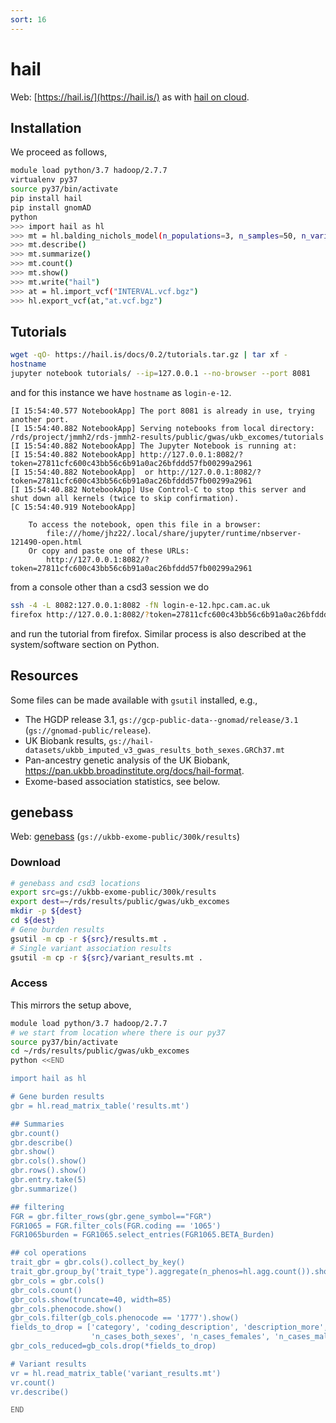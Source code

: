 ```yaml
---
sort: 16
---
```


# hail

Web: [https://hail.is/](https://hail.is/) as with [hail on cloud](https://github.com/danking/hail-cloud-docs/blob/master/how-to-cloud.md).

## Installation

We proceed as follows,

```bash
module load python/3.7 hadoop/2.7.7
virtualenv py37
source py37/bin/activate
pip install hail
pip install gnomAD
python
>>> import hail as hl
>>> mt = hl.balding_nichols_model(n_populations=3, n_samples=50, n_variants=100)
>>> mt.describe()
>>> mt.summarize()
>>> mt.count()
>>> mt.show()
>>> mt.write("hail")
>>> at = hl.import_vcf("INTERVAL.vcf.bgz")
>>> hl.export_vcf(at,"at.vcf.bgz")
```

## Tutorials

```bash
wget -qO- https://hail.is/docs/0.2/tutorials.tar.gz | tar xf -
hostname
jupyter notebook tutorials/ --ip=127.0.0.1 --no-browser --port 8081
```
and for this instance we have `hostname` as `login-e-12`.

```
[I 15:54:40.577 NotebookApp] The port 8081 is already in use, trying another port.
[I 15:54:40.882 NotebookApp] Serving notebooks from local directory: /rds/project/jmmh2/rds-jmmh2-results/public/gwas/ukb_excomes/tutorials
[I 15:54:40.882 NotebookApp] The Jupyter Notebook is running at:
[I 15:54:40.882 NotebookApp] http://127.0.0.1:8082/?token=27811cfc600c43bb56c6b91a0ac26bfddd57fb00299a2961
[I 15:54:40.882 NotebookApp]  or http://127.0.0.1:8082/?token=27811cfc600c43bb56c6b91a0ac26bfddd57fb00299a2961
[I 15:54:40.882 NotebookApp] Use Control-C to stop this server and shut down all kernels (twice to skip confirmation).
[C 15:54:40.919 NotebookApp]

    To access the notebook, open this file in a browser:
        file:///home/jhz22/.local/share/jupyter/runtime/nbserver-121490-open.html
    Or copy and paste one of these URLs:
        http://127.0.0.1:8082/?token=27811cfc600c43bb56c6b91a0ac26bfddd57fb00299a2961
```

from a console other than a csd3 session we do

```bash
ssh -4 -L 8082:127.0.0.1:8082 -fN login-e-12.hpc.cam.ac.uk
firefox http://127.0.0.1:8082/?token=27811cfc600c43bb56c6b91a0ac26bfddd57fb00299a2961
```

and run the tutorial from firefox. Similar process is also described at the system/software section on Python.

## Resources

Some files can be made available with `gsutil` installed, e.g.,

- The HGDP release 3.1, `gs://gcp-public-data--gnomad/release/3.1` (`gs://gnomad-public/release`).
- UK Biobank results, `gs://hail-datasets/ukbb_imputed_v3_gwas_results_both_sexes.GRCh37.mt`
- Pan-ancestry genetic analysis of the UK Biobank, https://pan.ukbb.broadinstitute.org/docs/hail-format.
- Exome-based association statistics, see below.

## genebass

Web: [genebass](https://genebass.org/) (`gs://ukbb-exome-public/300k/results`)

### Download

```bash
# genebass and csd3 locations
export src=gs://ukbb-exome-public/300k/results
export dest=~/rds/results/public/gwas/ukb_excomes
mkdir -p ${dest}
cd ${dest}
# Gene burden results
gsutil -m cp -r ${src}/results.mt .
# Single variant association results
gsutil -m cp -r ${src}/variant_results.mt .
```

### Access

This mirrors the setup above,

```bash
module load python/3.7 hadoop/2.7.7
# we start from location where there is our py37
source py37/bin/activate
cd ~/rds/results/public/gwas/ukb_excomes
python <<END

import hail as hl

# Gene burden results
gbr = hl.read_matrix_table('results.mt')

## Summaries
gbr.count()
gbr.describe()
gbr.show()
gbr.cols().show()
gbr.rows().show()
gbr.entry.take(5)
gbr.summarize()

## filtering
FGR = gbr.filter_rows(gbr.gene_symbol=="FGR")
FGR1065 = FGR.filter_cols(FGR.coding == '1065')
FGR1065burden = FGR1065.select_entries(FGR1065.BETA_Burden)

## col operations
trait_gbr = gbr.cols().collect_by_key()
trait_gbr.group_by('trait_type').aggregate(n_phenos=hl.agg.count()).show()
gbr_cols = gbr.cols()
gbr_cols.count()
gbr_cols.show(truncate=40, width=85)
gbr_cols.phenocode.show()
gbr_cols.filter(gb_cols.phenocode == '1777').show()
fields_to_drop = ['category', 'coding_description', 'description_more', 'inv_normalized',
                  'n_cases_both_sexes', 'n_cases_females', 'n_cases_males', 'saige_version']
gbr_cols_reduced=gb_cols.drop(*fields_to_drop)

# Variant results
vr = hl.read_matrix_table('variant_results.mt')
vr.count()
vr.describe()

END
```
